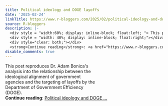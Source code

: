 ```yaml
---
title: Political ideology and DOGE layoffs
date: '2025-02-24'
linkTitle: https://www.r-bloggers.com/2025/02/political-ideology-and-doge-layoffs/
source: R-bloggers
description: |-
  <div style = "width:60%; display: inline-block; float:left; "> This post reproduces Dr. Adam Bonica's analysis into the relationship between the ideological alignment of government agencies and the targeting of layoffs by the Department of Government Efficiency (DOGE).</div>
  <div style = "width: 40%; display: inline-block; float:right;"></div>
  <div style="clear: both;"></div>
  <strong>Continue reading</strong>: <a href="https://www.r-bloggers.com/2025/02/political-ideology-and-doge-layoffs/">Political ideology and DOGE ...
disable_comments: true
---
```

<div style = "width:60%; display: inline-block; float:left; "> This post reproduces Dr. Adam Bonica's analysis into the relationship between the ideological alignment of government agencies and the targeting of layoffs by the Department of Government Efficiency (DOGE).</div>
<div style = "width: 40%; display: inline-block; float:right;"></div>
<div style="clear: both;"></div>
<strong>Continue reading</strong>: <a href="https://www.r-bloggers.com/2025/02/political-ideology-and-doge-layoffs/">Political ideology and DOGE ...